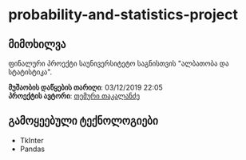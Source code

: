 # probability-and-statistics-project

## მიმოხილვა

ფინალური პროექტი საუნივერსიტეტო საგნისთვის "ალბათობა და სტატისტიკა".

**მუშაობის დაწყების თარიღი**: 03/12/2019 22:05  
**პროექტის ავტორი**: [თემური თაკალანძე](https://github.com/ABGEO07/)

## გამოყეებული ტექნოლოგიები
- TkInter
- Pandas
